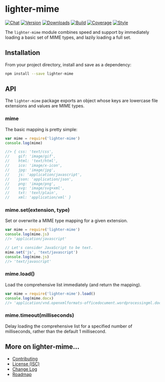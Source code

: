 # lighter-mime
[![Chat](https://badges.gitter.im/chat.svg)](//gitter.im/lighterio/public)
[![Version](https://img.shields.io/npm/v/lighter-mime.svg)](//www.npmjs.com/package/lighter-mime)
[![Downloads](https://img.shields.io/npm/dm/lighter-mime.svg)](//www.npmjs.com/package/lighter-mime)
[![Build](https://img.shields.io/travis/lighterio/lighter-mime.svg)](//travis-ci.org/lighterio/lighter-mime)
[![Coverage](https://img.shields.io/coveralls/lighterio/lighter-mime/master.svg)](//coveralls.io/r/lighterio/lighter-mime)
[![Style](https://img.shields.io/badge/code%20style-standard-brightgreen.svg)](//www.npmjs.com/package/standard)

The `lighter-mime` module combines speed and support by immediately loading a
basic set of MIME types, and lazily loading a full set.

## Installation
From your project directory, install and save as a dependency:
```bash
npm install --save lighter-mime
```

## API
The `lighter-mime` package exports an object whose keys are lowercase file
extensions and values are MIME types.

### mime
The basic mapping is pretty simple:
```js
var mime = require('lighter-mime')
console.log(mime)

//> { css: 'text/css',
//    gif: 'image/gif',
//    html: 'text/html',
//    ico: 'image/x-icon',
//    jpg: 'image/jpg',
//    js: 'application/javascript',
//    json: 'application/json',
//    png: 'image/png',
//    svg: 'image/svg+xml',
//    txt: 'text/plain',
//    xml: 'application/xml' }
```

### mime.set(extension, type)
Set or overwrite a MIME type mapping for a given extension.
```js
var mime = require('lighter-mime')
console.log(mime.js)
//> 'application/javascript'

// Let's consider JavaScript to be text.
mime.set('js', 'text/javascript')
console.log(mime.js)
//> 'text/javascript'
```

### mime.load()
Load the comprehensive list immediately (and return the mapping).
```js
var mime = require('lighter-mime').load()
console.log(mime.docx)
//> 'application/vnd.openxmlformats-officedocument.wordprocessingml.document'
```

### mime.timeout(milliseconds)
Delay loading the comprehensive list for a specified number of milliseconds,
rather than the default 1 millisecond.


## More on lighter-mime...
* [Contributing](//github.com/lighterio/lighter-mime/blob/master/CONTRIBUTING.md)
* [License (ISC)](//github.com/lighterio/lighter-mime/blob/master/LICENSE.md)
* [Change Log](//github.com/lighterio/lighter-mime/blob/master/CHANGELOG.md)
* [Roadmap](//github.com/lighterio/lighter-mime/blob/master/ROADMAP.md)
